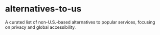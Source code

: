 # alternatives-to-us
A curated list of non-U.S.-based alternatives to popular services, focusing on privacy and global accessibility.
